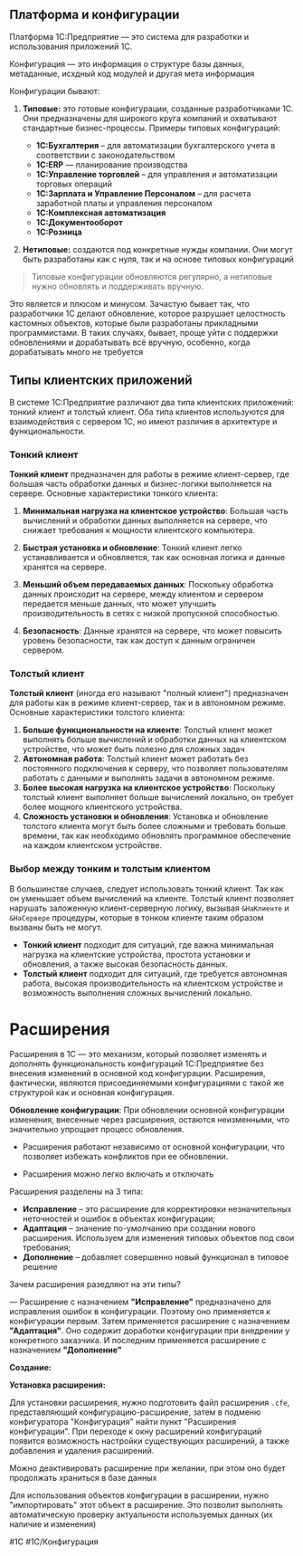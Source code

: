 
## Платформа и конфигурации

Платформа 1С:Предприятие — это система для разработки и использования приложений 1С.

Конфигурация — это информация о структуре базы данных, метаданные, исхдный код модулей и другая мета информация

Конфигурации бывают:

1. **Типовые:** это готовые конфигурации, созданные разработчиками 1С. Они предназначены для широкого круга компаний и охватывают стандартные бизнес-процессы. Примеры типовых конфигураций:
    - **1С:Бухгалтерия** – для автоматизации бухгалтерского учета в соответствии с законодательством
    - **1С:ERP** — планирование производства
    - **1С:Управление торговлей** – для управления и автоматизации торговых операций
    - **1С:Зарплата и Управление Персоналом** – для расчета заработной платы и управления персоналом
    * **1С:Комплексная автоматизация**
    * **1С:Документооборот**
    * **1С:Розница**

2. **Нетиповые:** создаются под конкретные нужды компании. Они могут быть разработаны как с нуля, так и на основе типовых конфигураций

> Типовые конфигурации обновляются регулярно, а нетиповые нужно обновлять и поддерживать вручную.

Это является и плюсом и минусом. Зачастую бывает так, что разработчики 1С делают обновление, которое разрушает целостность кастомных объектов, которые были разработаны прикладными программистами. В таких случаях, бывает, проще уйти с поддержки обновлениями и дорабатывать всё вручную, особенно, когда дорабатывать много не требуется

## Типы клиентских приложений

В системе 1С:Предприятие различают два типа клиентских приложений: тонкий клиент и толстый клиент. Оба типа клиентов используются для взаимодействия с сервером 1С, но имеют различия в архитектуре и функциональности.

### Тонкий клиент

**Тонкий клиент** предназначен для работы в режиме клиент-сервер, где большая часть обработки данных и бизнес-логики выполняется на сервере. Основные характеристики тонкого клиента:

1. **Минимальная нагрузка на клиентское устройство**: Большая часть вычислений и обработки данных выполняется на сервере, что снижает требования к мощности клиентского компьютера.

2. **Быстрая установка и обновление**: Тонкий клиент легко устанавливается и обновляется, так как основная логика и данные хранятся на сервере.

3. **Меньший объем передаваемых данных**: Поскольку обработка данных происходит на сервере, между клиентом и сервером передается меньше данных, что может улучшить производительность в сетях с низкой пропускной способностью.

4. **Безопасность**: Данные хранятся на сервере, что может повысить уровень безопасности, так как доступ к данным ограничен сервером.

### Толстый клиент

**Толстый клиент** (иногда его называют "полный клиент") предназначен для работы как в режиме клиент-сервер, так и в автономном режиме. Основные характеристики толстого клиента:

1. **Больше функциональности на клиенте**: Толстый клиент может выполнять больше вычислений и обработки данных на клиентском устройстве, что может быть полезно для сложных задач
2. **Автономная работа**: Толстый клиент может работать без постоянного подключения к серверу, что позволяет пользователям работать с данными и выполнять задачи в автономном режиме.
3. **Более высокая нагрузка на клиентское устройство**: Поскольку толстый клиент выполняет больше вычислений локально, он требует более мощного клиентского устройства.
4. **Сложность установки и обновления**: Установка и обновление толстого клиента могут быть более сложными и требовать больше времени, так как необходимо обновлять программное обеспечение на каждом клиентском устройстве.

### Выбор между тонким и толстым клиентом

В большинстве случаев, следует использовать тонкий клиент. Так как он уменьшает объем вычислений на клиенте. Толстый клиент позволяет нарушать заложенную клиент-серверную логику, вызывая `&НаКлиенте` и `&НаСервере` процедуры, которые в тонком клиенте таким образом вызваны быть не могут.

- **Тонкий клиент** подходит для ситуаций, где важна минимальная нагрузка на клиентские устройства, простота установки и обновления, а также высокая безопасность данных.
- **Толстый клиент** подходит для ситуаций, где требуется автономная работа, высокая производительность на клиентском устройстве и возможность выполнения сложных вычислений локально.

# Расширения

Расширения в 1С — это механизм, который позволяет изменять и дополнять функциональность конфигураций 1С:Предприятие без внесения изменений в основной код конфигурации. Расширения, фактически, являются присоединяемыми конфигурациями с такой же структурой как и основная конфигурация.

**Обновление конфигурации**: При обновлении основной конфигурации изменения, внесенные через расширения, остаются неизменными, что значительно упрощает процесс обновления.

- Расширения работают независимо от основной конфигурации, что позволяет избежать конфликтов при ее обновлении.

- Расширения можно легко включать и отключать

Расширения разделены на 3 типа:

- **Исправление** – это расширение для корректировки незначительных неточностей и ошибок в объектах конфигурации;  
- **Адаптация** – значение по-умолчанию при создании нового расширения. Используем для изменения типовых объектов под свои требования;  
- **Дополнение** – добавляет совершенно новый функционал в типовое решение

Зачем расширения разедляют на эти типы?

— Расширение с назначением **"Исправление"** предназначено для исправления ошибок в конфигурации. Поэтому оно применяется к конфигурации первым. Затем применяется расширение с назначением **"Адаптация"**. Оно содержит доработки конфигурации при внедрении у конкретного заказчика. И последним применяется расширение с назначением **"Дополнение"**

**Создание:**



**Установка расширения:**

Для установки расширения, нужно подготовить файл расширения `.cfe`, представляющий конфигурацию-расширение, затем в подменю конфигуратора "Конфигурация" найти пункт "Расширения конфигурации". При переходе к окну расширений конфигураций появится возможность настройки существующих расширений, а также добавления и удаления расширений.

Можно деактивировать расширение при желании, при этом оно будет продолжать храниться в базе данных

Для использования объектов конфигурации в расширении, нужно "импортировать" этот объект в расширение. Это позволит выполнять автоматическую проверку актуальности используемых данных (их наличие и изменения)

#1С #1С/Конфигурация